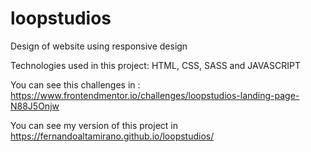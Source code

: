 # loopstudios

Design of website using responsive design

Technologies used in this project: HTML, CSS, SASS and JAVASCRIPT

You can see this challenges in : https://www.frontendmentor.io/challenges/loopstudios-landing-page-N88J5Onjw

You can see my version of this project in https://fernandoaltamirano.github.io/loopstudios/
